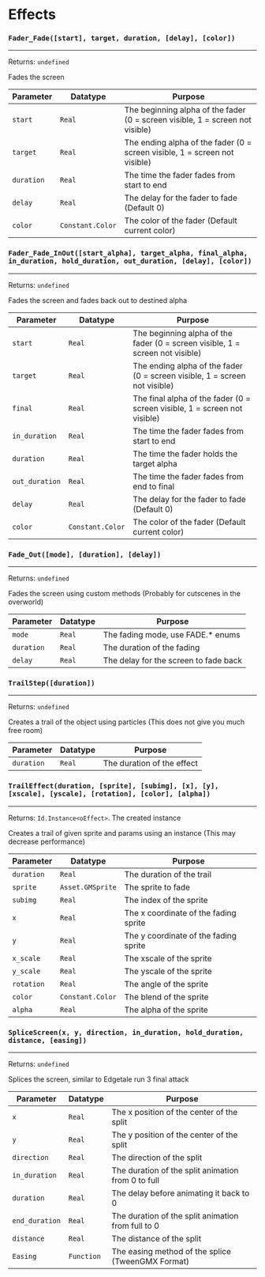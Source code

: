 # Effects

### `Fader_Fade([start], target, duration, [delay], [color])`
---
 Returns: `undefined`

Fades the screen

| Parameter | Datatype  | Purpose |
|-----------|-----------|---------|
|`start` |`Real` |The beginning alpha of the fader (0 = screen visible, 1 = screen not visible) |
|`target` |`Real` |The ending alpha of the fader (0 = screen visible, 1 = screen not visible) |
|`duration` |`Real` |The time the fader fades from start to end |
|`delay` |`Real` |The delay for the fader to fade (Default 0) |
|`color` |`Constant.Color` |The color of the fader (Default current color) |







### `Fader_Fade_InOut([start_alpha], target_alpha, final_alpha, in_duration, hold_duration, out_duration, [delay], [color])`
---
 Returns: `undefined`

Fades the screen and fades back out to destined alpha

| Parameter | Datatype  | Purpose |
|-----------|-----------|---------|
|`start` |`Real` |The beginning alpha of the fader (0 = screen visible, 1 = screen not visible) |
|`target` |`Real` |The ending alpha of the fader (0 = screen visible, 1 = screen not visible) |
|`final` |`Real` |The final alpha of the fader (0 = screen visible, 1 = screen not visible) |
|`in_duration` |`Real` |The time the fader fades from start to end |
|`duration` |`Real` |The time the fader holds the target alpha |
|`out_duration` |`Real` |The time the fader fades from end to final |
|`delay` |`Real` |The delay for the fader to fade (Default 0) |
|`color` |`Constant.Color` |The color of the fader (Default current color) |












### `Fade_Out([mode], [duration], [delay])`
---
 Returns: `undefined`

Fades the screen using custom methods (Probably for cutscenes in the overworld)

| Parameter | Datatype  | Purpose |
|-----------|-----------|---------|
|`mode` |`Real` |The fading mode, use FADE.\* enums |
|`duration` |`Real` |The duration of the fading |
|`delay` |`Real` |The delay for the screen to fade back |






### `TrailStep([duration])`
---
 Returns: `undefined`

Creates a trail of the object using particles (This does not give you much free room)

| Parameter | Datatype  | Purpose |
|-----------|-----------|---------|
|`duration` |`Real` |The duration of the effect |









### `TrailEffect(duration, [sprite], [subimg], [x], [y], [xscale], [yscale], [rotation], [color], [alpha])`
---
 Returns: `Id.Instance<oEffect>`. The created instance

Creates a trail of given sprite and params using an instance (This may decrease performance)

| Parameter | Datatype  | Purpose |
|-----------|-----------|---------|
|`duration` |`Real` |The duration of the trail |
|`sprite` |`Asset.GMSprite` |The sprite to fade |
|`subimg` |`Real` |The index of the sprite |
|`x` |`Real` |The x coordinate of the fading sprite |
|`y` |`Real` |The y coordinate of the fading sprite |
|`x_scale` |`Real` |The xscale of the sprite |
|`y_scale` |`Real` |The yscale of the sprite |
|`rotation` |`Real` |The angle of the sprite |
|`color` |`Constant.Color` |The blend of the sprite |
|`alpha` |`Real` |The alpha of the sprite |

### `SpliceScreen(x, y, direction, in_duration, hold_duration, distance, [easing])`
---
 Returns: `undefined`

Splices the screen, similar to Edgetale run 3 final attack

| Parameter | Datatype  | Purpose |
|-----------|-----------|---------|
|`x` |`Real` |The x position of the center of the split |
|`y` |`Real` |The y position of the center of the split |
|`direction` |`Real` |The direction of the split |
|`in_duration` |`Real` |The duration of the split animation from 0 to full |
|`duration` |`Real` |The delay before animating it back to 0 |
|`end_duration` |`Real` |The duration of the split animation from full to 0 |
|`distance` |`Real` |The distance of the split |
|`Easing` |`Function` |The easing method of the splice (TweenGMX Format) |
















